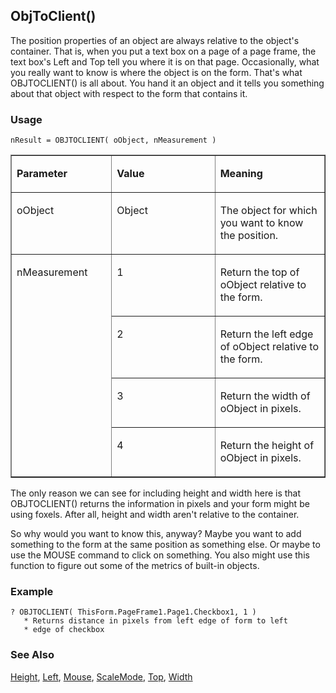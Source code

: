 ## ObjToClient()

The position properties of an object are always relative to the object's container. That is, when you put a text box on a page of a page frame, the text box's Left and Top tell you where it is on that page. Occasionally, what you really want to know is where the object is on the form. That's what OBJTOCLIENT() is all about. You hand it an object and it tells you something about that object with respect to the form that contains it.

### Usage

```foxpro
nResult = OBJTOCLIENT( oObject, nMeasurement )
```
<table border cellspacing=0 cellpadding=0 width=100%>
<tr>
  <td width=32% valign=top>
  <p><b>Parameter</b></p>
  </td>
  <td width=23% valign=top>
  <p><b>Value</b></p>
  </td>
  <td width=45% valign=top>
  <p><b>Meaning</b></p>
  </td>
 </tr>
<tr>
  <td width=32% valign=top>
  <p>oObject</p>
  </td>
  <td width=23% valign=top>
  <p>Object</p>
  </td>
  <td width=45% valign=top>
  <p>The object for which you want to know the position.</p>
  </td>
 </tr>
<tr>
  <td width=32% rowspan=4 valign=top>
  <p>nMeasurement</p>
  </td>
  <td width=23% valign=top>
  <p>1</p>
  </td>
  <td width=45% valign=top>
  <p>Return the top of oObject relative to the form.</p>
  </td>
 </tr>
<tr>
  <td width=33% valign=top>
  <p>2</p>
  </td>
  <td width=67% valign=top>
  <p>Return the left edge of oObject relative to the form.</p>
  </td>
 </tr>
<tr>
  <td width=33% valign=top>
  <p>3</p>
  </td>
  <td width=67% valign=top>
  <p>Return the width of oObject in pixels.</p>
  </td>
 </tr>
<tr>
  <td width=33% valign=top>
  <p>4</p>
  </td>
  <td width=67% valign=top>
  <p>Return the height of oObject in pixels.</p>
  </td>
 </tr>
</table>

The only reason we can see for including height and width here is that OBJTOCLIENT() returns the information in pixels and your form might be using foxels. After all, height and width aren't relative to the container. 

So why would you want to know this, anyway? Maybe you want to add something to the form at the same position as something else. Or maybe to use the MOUSE command to click on something. You also might use this function to figure out some of the metrics of built-in objects.

### Example

```foxpro
? OBJTOCLIENT( ThisForm.PageFrame1.Page1.Checkbox1, 1 )
   * Returns distance in pixels from left edge of form to left
   * edge of checkbox
```
### See Also

[Height](s4g368.md), [Left](s4g375.md), [Mouse](s4g607.md), [ScaleMode](s4g621.md), [Top](s4g375.md), [Width](s4g368.md)